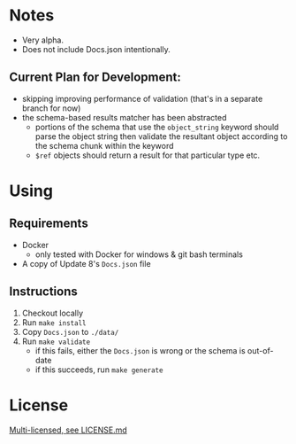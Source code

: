 # Notes

-   Very alpha.
-   Does not include Docs.json intentionally.

## Current Plan for Development:

-   skipping improving performance of validation (that's in a separate branch for now)
-   the schema-based results matcher has been abstracted
    -   portions of the schema that use the `object_string` keyword should parse the object string then validate the resultant object according to the schema chunk within the keyword
    -   `$ref` objects should return a result for that particular type etc.

# Using

## Requirements

-   Docker
    -   only tested with Docker for windows & git bash terminals
-   A copy of Update 8's `Docs.json` file

## Instructions

1. Checkout locally
2. Run `make install`
3. Copy `Docs.json` to `./data/`
4. Run `make validate`
    - if this fails, either the `Docs.json` is wrong or the schema is out-of-date
    - if this succeeds, run `make generate`

# License

[Multi-licensed, see LICENSE.md](LICENSE.md)
